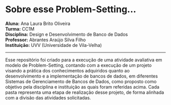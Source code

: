 
# Sobre esse Problem-Setting...

**Aluna:** Ana Laura Brito Oliveira </br>
**Turma:** CC1M </br>
**Disciplina:** Design e Desenvolvimento de Banco de Dados </br>
**Professor:** Abrantes Araújo Silva Filho </br>
**Instituição:** UVV (Universidade de Vila-Velha)</br>

****

<p>Esse repositório foi criado para a execução de uma atividade avaliativa em modelo de Problem-Setting, contando com a execução de um projeto visando a prática dos conhecimentos adquiridos quanto ao desenvolvimento e a implementação de bancos de dados, em diferentes Sistemas de Gerenciamento de Bancos de Dados, como proposto como objetivo pela disciplina e instituição as quais foram referidas acima. Cada pasta representa uma etapa de realização desse projeto, de forma alinhada com a divisão das atividades solicitadas.</p>

